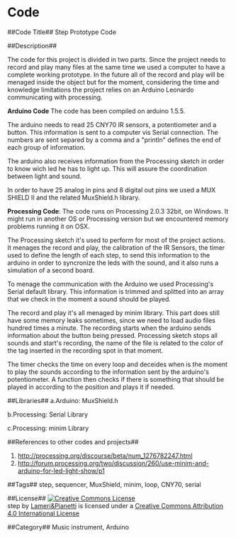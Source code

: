 Code
====================

##Code Title##
Step Prototype Code

##Description##

The code for this project is divided in two parts. Since the project needs to record and play many files at the same time we used a computer to have a complete working prototype.
In the future all of the record and play will be menaged inside the object but for the moment, considering the time and knowledge limitations the project relies on an Arduino Leonardo communicating with processing.


 **Arduino Code**
The code has been compiled on arduino 1.5.5.

The arduino needs to read 25 CNY70 IR sensors, a potentiometer and a button. This information is sent to a computer vis Serial connection. The numbers are sent separed by a comma and a "println" defines the end of each group of information.

The arduino also receives information from the Processing sketch in order to know wich led he has to light up. This will assure the coordination between light and sound.

In order to have 25 analog in pins and 8 digital out pins we used a MUX SHIELD II and the related MuxShield.h library.



**Processing Code**:
The code runs on Processing 2.0.3 32bit, on Windows. It might run in another OS or Processing version but we encountered memory problems running it on OSX.

The Processing sketch it's used to perform for most of the project actions. It menages the record and play, the calibration of the IR Sensors, the timer used to define the length of each step, to send this information to the arduino in order to syncronize the leds with the sound, and it also runs a simulation of a second board.

To menage the communication with the Arduino we used Processing's Serial default library. This information is trimmed and splitted into an array that we check in the moment a sound should be played.

The record and play it's all menaged by minim library. This part does still have some memory leaks sometimes, since we need to load audio files hundred times a minute.
The recording starts when the arduino sends information about the button being pressed. Processing sketch stops all sounds and start's recording, the name of the file is related to the color of the tag inserted in the recording spot in that moment.

The timer checks the time on every loop and deceides when is the moment to play the sounds according to the information sent by the arduino's potentiometer. A function then checks if there is something that should be played in according to the position and plays it if needed. 



##Libraries##
a.Arduino: MuxShield.h

b.Processing: Serial Library

c.Processing: minim Library


##References to other codes and projects##
1. http://processing.org/discourse/beta/num_1276782247.html
2. http://forum.processing.org/two/discussion/260/use-minim-and-arduino-for-led-light-show/p1

##Tags##
step, sequencer, MuxShield, minim, loop, CNY70, serial

##License##
<a rel="license" href="http://creativecommons.org/licenses/by/4.0/"><img alt="Creative Commons License" style="border-width:0" src="http://i.creativecommons.org/l/by/4.0/88x31.png" /></a><br /><span xmlns:dct="http://purl.org/dc/terms/" property="dct:title">step</span> by <a xmlns:cc="http://creativecommons.org/ns#" href="https://github.com/Maind13-14/CAS2-DAAcourse/tree/master/DAA_PeethambaranAkin/Code" property="cc:attributionName" rel="cc:attributionURL">Lameri&Pianetti</a> is licensed under a <a rel="license" href="http://creativecommons.org/licenses/by/4.0/">Creative Commons Attribution 4.0 International License</a>

##Category##
Music instrument, Arduino 


